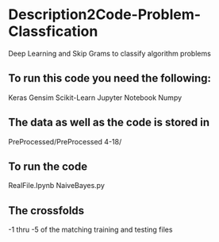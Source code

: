 # Description2Code-Problem-Classfication
Deep Learning and Skip Grams to classify algorithm problems

## To run this code you need the following:
Keras
Gensim
Scikit-Learn
Jupyter Notebook
Numpy

## The data as well as the code is stored in 
PreProcessed/PreProcessed 4-18/

## To run the code 
RealFile.Ipynb
NaiveBayes.py

## The crossfolds
-1 thru -5 of the matching training and testing files
